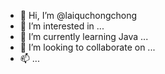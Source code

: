- 👋 Hi, I’m @laiquchongchong
- 👀 I’m interested in ...
- 🌱 I’m currently learning Java ...
- 💞️ I’m looking to collaborate on ...
- 📫  ...

<!---
laiquchongchong/laiquchongchong is a ✨ special ✨ repository because its `README.md` (this file) appears on your GitHub profile.
You can click the Preview link to take a look at your changes.
--->
